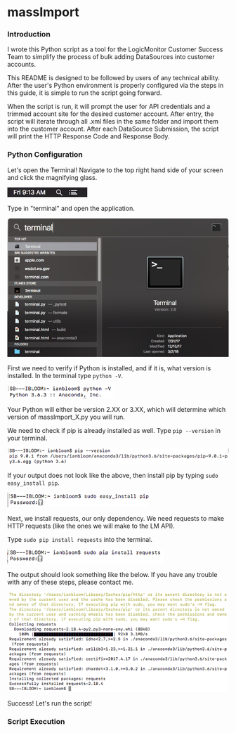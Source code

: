 # massImport

### Introduction
I wrote this Python script as a tool for the LogicMonitor Customer Success Team to simplify the process of bulk adding
DataSources into customer accounts.

This README is designed to be followed by users of any technical ability.  After the user's Python environment is properly
configured via the steps in this guide, it is simple to run the script going forward.

When the script is run, it will prompt the user for API credentials and a trimmed account site for the desired customer
account.  After entry, the script will iterate through all .xml files in the same folder and import them into the customer
account.  After each DataSource Submission, the script will print the HTTP Response Code and Response Body.

### Python Configuration
Let's open the Terminal!  Navigate to the top right hand side of your screen and click the magnifying glass.

![Optional Text](https://github.com/ianbloom/massImport/blob/looper/readmeImages/magnifyingGlass.png)

Type in "terminal" and open the application.

![Optional Text](https://github.com/ianbloom/massImport/blob/looper/readmeImages/terminal.png)

First we need to verify if Python is installed, and if it is, what version is installed.  In the terminal type `python -V`.

![Optional Text](https://github.com/ianbloom/massImport/blob/looper/readmeImages/pythonVersion.png)

Your Python will either be version 2.XX or 3.XX, which will determine which version of massImport_X.py you will run.

We need to check if pip is already installed as well.  Type `pip --version` in your terminal.

![Optional Text](https://github.com/ianbloom/massImport/blob/looper/readmeImages/pipVersion.png)

If your output does not look like the above, then install pip by typing `sudo easy_install pip`.

![Optional Text](https://github.com/ianbloom/massImport/blob/looper/readmeImages/pipInstall.png)

Next, we install requests, our only dependency.  We need requests to make HTTP requests (like the ones we will make 
to the LM API).

Type `sudo pip install requests` into the terminal.

![Optional Text](https://github.com/ianbloom/massImport/blob/looper/readmeImages/requestsInstall.png)

The output should look something like the below.  If you have any trouble with any of these steps, please contact me.

![Optional Text](https://github.com/ianbloom/massImport/blob/looper/readmeImages/requestsOutput.png)

Success!  Let's run the script!

### Script Execution

